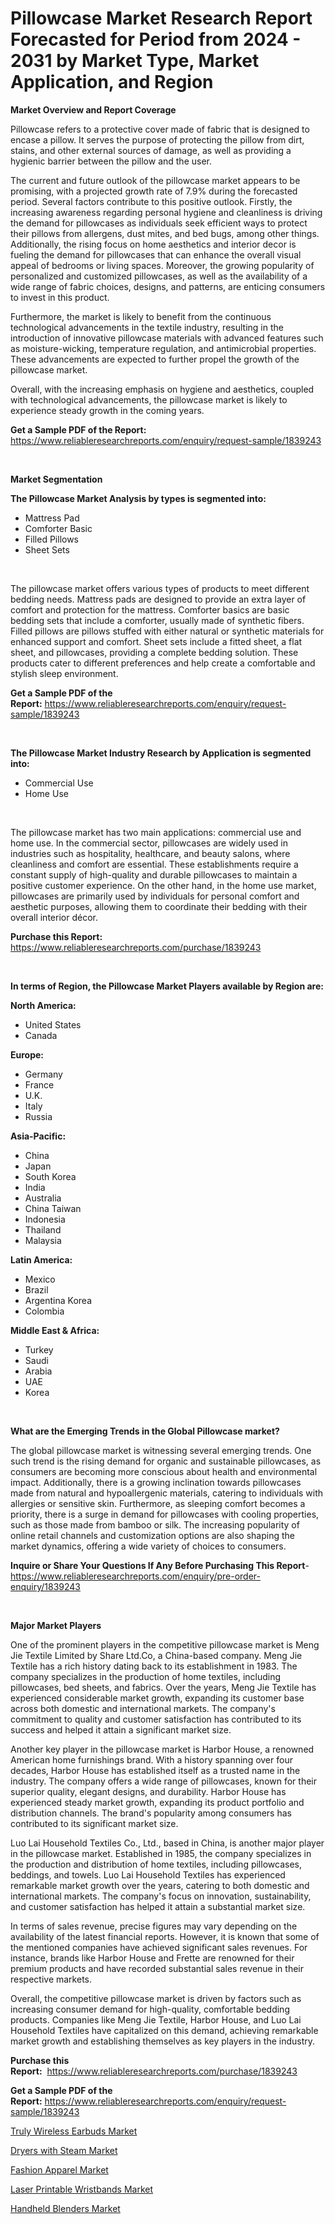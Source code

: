 <p><h1>Pillowcase Market Research Report Forecasted for Period from 2024 -  2031 by Market Type, Market Application, and Region</h1></p><p><strong>Market Overview and Report Coverage</strong></p>
<p><p>Pillowcase refers to a protective cover made of fabric that is designed to encase a pillow. It serves the purpose of protecting the pillow from dirt, stains, and other external sources of damage, as well as providing a hygienic barrier between the pillow and the user. </p><p>The current and future outlook of the pillowcase market appears to be promising, with a projected growth rate of 7.9% during the forecasted period. Several factors contribute to this positive outlook. Firstly, the increasing awareness regarding personal hygiene and cleanliness is driving the demand for pillowcases as individuals seek efficient ways to protect their pillows from allergens, dust mites, and bed bugs, among other things. Additionally, the rising focus on home aesthetics and interior decor is fueling the demand for pillowcases that can enhance the overall visual appeal of bedrooms or living spaces. Moreover, the growing popularity of personalized and customized pillowcases, as well as the availability of a wide range of fabric choices, designs, and patterns, are enticing consumers to invest in this product.</p><p>Furthermore, the market is likely to benefit from the continuous technological advancements in the textile industry, resulting in the introduction of innovative pillowcase materials with advanced features such as moisture-wicking, temperature regulation, and antimicrobial properties. These advancements are expected to further propel the growth of the pillowcase market.</p><p>Overall, with the increasing emphasis on hygiene and aesthetics, coupled with technological advancements, the pillowcase market is likely to experience steady growth in the coming years.</p></p>
<p><strong>Get a Sample PDF of the Report:</strong> <a href="https://www.reliableresearchreports.com/enquiry/request-sample/1839243">https://www.reliableresearchreports.com/enquiry/request-sample/1839243</a></p>
<p>&nbsp;</p>
<p><strong>Market Segmentation</strong></p>
<p><strong>The Pillowcase Market Analysis by types is segmented into:</strong></p>
<p><ul><li>Mattress Pad</li><li>Comforter Basic</li><li>Filled Pillows</li><li>Sheet Sets</li></ul></p>
<p>&nbsp;</p>
<p><p>The pillowcase market offers various types of products to meet different bedding needs. Mattress pads are designed to provide an extra layer of comfort and protection for the mattress. Comforter basics are basic bedding sets that include a comforter, usually made of synthetic fibers. Filled pillows are pillows stuffed with either natural or synthetic materials for enhanced support and comfort. Sheet sets include a fitted sheet, a flat sheet, and pillowcases, providing a complete bedding solution. These products cater to different preferences and help create a comfortable and stylish sleep environment.</p></p>
<p><strong>Get a Sample PDF of the Report:</strong>&nbsp;<a href="https://www.reliableresearchreports.com/enquiry/request-sample/1839243">https://www.reliableresearchreports.com/enquiry/request-sample/1839243</a></p>
<p>&nbsp;</p>
<p><strong>The Pillowcase Market Industry Research by Application is segmented into:</strong></p>
<p><ul><li>Commercial Use</li><li>Home Use</li></ul></p>
<p>&nbsp;</p>
<p><p>The pillowcase market has two main applications: commercial use and home use. In the commercial sector, pillowcases are widely used in industries such as hospitality, healthcare, and beauty salons, where cleanliness and comfort are essential. These establishments require a constant supply of high-quality and durable pillowcases to maintain a positive customer experience. On the other hand, in the home use market, pillowcases are primarily used by individuals for personal comfort and aesthetic purposes, allowing them to coordinate their bedding with their overall interior décor.</p></p>
<p><strong>Purchase this Report:</strong>&nbsp; <a href="https://www.reliableresearchreports.com/purchase/1839243">https://www.reliableresearchreports.com/purchase/1839243</a></p>
<p>&nbsp;</p>
<p><strong>In terms of Region, the Pillowcase Market Players available by Region are:</strong></p>
<p>
    <p> <strong> North America: </strong>
        <ul>
            <li>United States</li>
            <li>Canada</li>
        </ul>
        </p> 
    <p> <strong> Europe: </strong>
        <ul>
            <li>Germany</li>
            <li>France</li>
            <li>U.K.</li>
            <li>Italy</li>
            <li>Russia</li>
        </ul>
        </p> 
    <p> <strong> Asia-Pacific: </strong>
        <ul>
            <li>China</li>
            <li>Japan</li>
            <li>South Korea</li>
            <li>India</li>
            <li>Australia</li>
            <li>China Taiwan</li>
            <li>Indonesia</li>
            <li>Thailand</li>
            <li>Malaysia</li>
        </ul>
        </p> 
    <p> <strong> Latin America: </strong>
        <ul>
            <li>Mexico</li>
            <li>Brazil</li>
            <li>Argentina Korea</li>
            <li>Colombia</li>
        </ul>
        </p> 
    <p> <strong> Middle East & Africa: </strong>
        <ul>
            <li>Turkey</li>
            <li>Saudi</li>
            <li>Arabia</li>
            <li>UAE</li>
            <li>Korea</li>
        </ul>
    </p>
    </p>
<p>&nbsp;</p>
<p><strong>What are the Emerging Trends in the Global Pillowcase market?</strong></p>
<p><p>The global pillowcase market is witnessing several emerging trends. One such trend is the rising demand for organic and sustainable pillowcases, as consumers are becoming more conscious about health and environmental impact. Additionally, there is a growing inclination towards pillowcases made from natural and hypoallergenic materials, catering to individuals with allergies or sensitive skin. Furthermore, as sleeping comfort becomes a priority, there is a surge in demand for pillowcases with cooling properties, such as those made from bamboo or silk. The increasing popularity of online retail channels and customization options are also shaping the market dynamics, offering a wide variety of choices to consumers.</p></p>
<p><strong>Inquire or Share Your Questions If Any Before Purchasing This Report</strong>- <a href="https://www.reliableresearchreports.com/enquiry/pre-order-enquiry/1839243">https://www.reliableresearchreports.com/enquiry/pre-order-enquiry/1839243</a></p>
<p>&nbsp;</p>
<p><strong>Major Market Players</strong></p>
<p><p>One of the prominent players in the competitive pillowcase market is Meng Jie Textile Limited by Share Ltd.Co, a China-based company. Meng Jie Textile has a rich history dating back to its establishment in 1983. The company specializes in the production of home textiles, including pillowcases, bed sheets, and fabrics. Over the years, Meng Jie Textile has experienced considerable market growth, expanding its customer base across both domestic and international markets. The company's commitment to quality and customer satisfaction has contributed to its success and helped it attain a significant market size.</p><p>Another key player in the pillowcase market is Harbor House, a renowned American home furnishings brand. With a history spanning over four decades, Harbor House has established itself as a trusted name in the industry. The company offers a wide range of pillowcases, known for their superior quality, elegant designs, and durability. Harbor House has experienced steady market growth, expanding its product portfolio and distribution channels. The brand's popularity among consumers has contributed to its significant market size.</p><p>Luo Lai Household Textiles Co., Ltd., based in China, is another major player in the pillowcase market. Established in 1985, the company specializes in the production and distribution of home textiles, including pillowcases, beddings, and towels. Luo Lai Household Textiles has experienced remarkable market growth over the years, catering to both domestic and international markets. The company's focus on innovation, sustainability, and customer satisfaction has helped it attain a substantial market size.</p><p>In terms of sales revenue, precise figures may vary depending on the availability of the latest financial reports. However, it is known that some of the mentioned companies have achieved significant sales revenues. For instance, brands like Harbor House and Frette are renowned for their premium products and have recorded substantial sales revenue in their respective markets.</p><p>Overall, the competitive pillowcase market is driven by factors such as increasing consumer demand for high-quality, comfortable bedding products. Companies like Meng Jie Textile, Harbor House, and Luo Lai Household Textiles have capitalized on this demand, achieving remarkable market growth and establishing themselves as key players in the industry.</p></p>
<p><strong>Purchase this Report:</strong>&nbsp;&nbsp;<a href="https://www.reliableresearchreports.com/purchase/1839243">https://www.reliableresearchreports.com/purchase/1839243</a></p>
<p></p>
<p><strong>Get a Sample PDF of the Report:</strong>&nbsp;<a href="https://www.reliableresearchreports.com/enquiry/request-sample/1839243">https://www.reliableresearchreports.com/enquiry/request-sample/1839243</a></p>
<p><p><a href="https://github.com/scarol104/Market-Research-Report-List-2/blob/main/truly-wireless-earbuds-market.md">Truly Wireless Earbuds Market</a></p><p><a href="https://github.com/deliacustodio40/Market-Research-Report-List-2/blob/main/dryers-with-steam-market.md">Dryers with Steam Market</a></p><p><a href="https://github.com/maliyahmorrow6654/Market-Research-Report-List-2/blob/main/fashion-apparel-market.md">Fashion Apparel Market</a></p><p><a href="https://github.com/mahnoor2003/Market-Research-Report-List-2/blob/main/laser-printable-wristbands-market.md">Laser Printable Wristbands Market</a></p><p><a href="https://github.com/abdelrhmankishk22/Market-Research-Report-List-2/blob/main/handheld-blenders-market.md">Handheld Blenders Market</a></p></p>